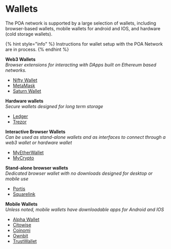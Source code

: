 # Wallets

The POA network is supported by a large selection of wallets, including browser-based wallets, mobile wallets for android and IOS, and hardware \(cold storage wallets\).

{% hint style="info" %}
Instructions for wallet setup with the POA Network are in process.
{% endhint %}

**Web3 Wallets**  
_Browser extensions for interacting with DApps built on Ethereum based networks._

* [Nifty Wallet ](https://chrome.google.com/webstore/detail/nifty-wallet/jbdaocneiiinmjbjlgalhcelgbejmnid?hl=en)
* [MetaMask](https://metamask.io/)
* [Saturn Wallet](http://saturn.network)

**Hardware wallets**   
_Secure wallets designed for long term storage_

* [Ledger ](https://www.ledger.com/)
* [Trezor](https://trezor.io/)

**Interactive Browser Wallets**  
_Can be used as stand-alone wallets and as interfaces to connect through a web3 wallet or hardware wallet_

* [MyEtherWallet ](https://www.myetherwallet.com/access-my-wallet)
* [MyCrypto](https://mycrypto.com/)

**Stand-alone browser wallets**   
_Dedicated browser wallet with no downloads designed for desktop or mobile use_

* [Portis](https://www.portis.io/)
* [Squarelink](https://squarelink.com/)

**Mobile Wallets**  
_Unless noted, mobile wallets have downloadable apps for Android and IOS_

* [Alpha Wallet ](https://alphawallet.com/)
* [Citowise ](https://citowise.com/) 
* [Coinomi ](https://www.coinomi.com/en/)
* [Ownbit ](https://ownbit.io/en/)
* [TrustWallet](https://trustwallet.com/)





